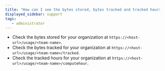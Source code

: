 ```yaml
---
title: "How can I see the bytes stored, bytes tracked and tracked hours of my organization?"
displayed_sidebar: support
tags:
   - administrator
---
```

* Check the bytes stored for your organization at `https://<host-url>/usage/<team-name>`.
* Check the bytes tracked for your organization at `https://<host-url>/usage/<team-name>/tracked`.
* Check the tracked hours for your organization at `https://<host-url>/usage/<team-name>/computehour`.